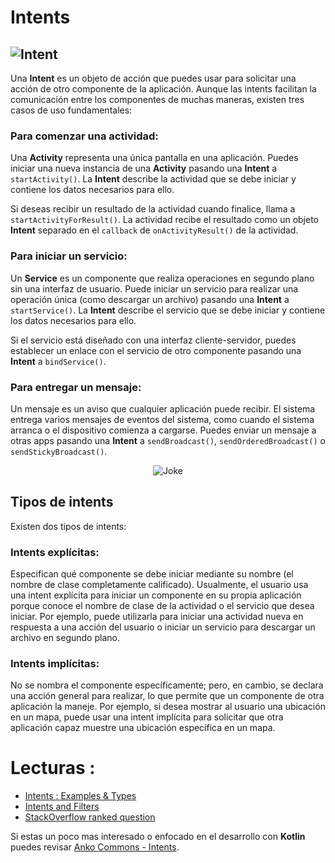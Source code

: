 # Intents
![Intent](https://developer.android.com/images/components/intent-filters@2x.png?hl=es-419)
---

Una **Intent** es un objeto de acción que puedes usar para solicitar una acción de otro componente de la aplicación. Aunque las intents facilitan la comunicación entre los componentes de muchas maneras, existen tres casos de uso fundamentales:

### Para comenzar una actividad:

Una **Activity** representa una única pantalla en una aplicación. Puedes iniciar una nueva instancia de una **Activity** pasando una **Intent** a ```startActivity()```. La **Intent** describe la actividad que se debe iniciar y contiene los datos necesarios para ello.

Si deseas recibir un resultado de la actividad cuando finalice, llama a ```startActivityForResult()```. La actividad recibe el resultado como un objeto **Intent** separado en el ```callback``` de ```onActivityResult()``` de la actividad.

### Para iniciar un servicio:
Un **Service** es un componente que realiza operaciones en segundo plano sin una interfaz de usuario. Puede iniciar un servicio para realizar una operación única (como descargar un archivo) pasando una **Intent** a ```startService()```. La **Intent** describe el servicio que se debe iniciar y contiene los datos necesarios para ello.

Si el servicio está diseñado con una interfaz cliente-servidor, puedes establecer un enlace con el servicio de otro componente pasando una **Intent** a ```bindService()```. 
### Para entregar un mensaje:
Un mensaje es un aviso que cualquier aplicación puede recibir. El sistema entrega varios mensajes de eventos del sistema, como cuando el sistema arranca o el dispositivo comienza a cargarse. Puedes enviar un mensaje a otras apps pasando una **Intent** a ```sendBroadcast()```, ```sendOrderedBroadcast()``` o ```sendStickyBroadcast()```.


<div align="center">

![Joke](https://qph.ec.quoracdn.net/main-qimg-5bf2e459279d04a83a4d9ce6856946b0-c)

</div>

## Tipos de intents
Existen dos tipos de intents:

### Intents explícitas: 
Especifican qué componente se debe iniciar mediante su nombre (el nombre de clase completamente calificado). Usualmente, el usuario usa una intent explícita para iniciar un componente en su propia aplicación porque conoce el nombre de clase de la actividad o el servicio que desea iniciar. Por ejemplo, puede utilizarla para iniciar una actividad nueva en respuesta a una acción del usuario o iniciar un servicio para descargar un archivo en segundo plano.
### Intents implícitas: 
No se nombra el componente específicamente; pero, en cambio, se declara una acción general para realizar, lo que permite que un componente de otra aplicación la maneje. Por ejemplo, si desea mostrar al usuario una ubicación en un mapa, puede usar una intent implícita para solicitar que otra aplicación capaz muestre una ubicación específica en un mapa.

# Lecturas :
- [Intents : Examples & Types](http://abhiandroid.com/programming/intent-in-android)
- [Intents and Filters](https://www.tutorialspoint.com/android/android_intents_filters.htm)
- [StackOverflow ranked question](https://stackoverflow.com/questions/6578051/what-is-an-intent-in-android) 

Si estas un poco mas interesado o enfocado en el desarrollo con **Kotlin** puedes revisar [Anko Commons - Intents](https://github.com/Kotlin/anko/wiki/Anko-Commons-%E2%80%93-Intents).


